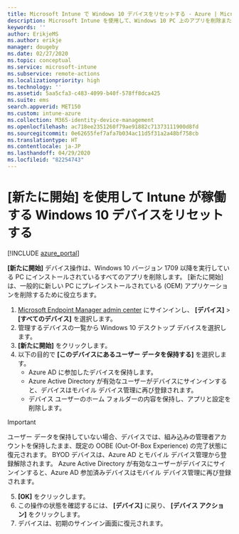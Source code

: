 ```yaml
---
title: Microsoft Intune で Windows 10 デバイスをリセットする - Azure | Microsoft Docs
description: Microsoft Intune を使用して、Windows 10 PC 上のアプリを削除またはアンインストールするには、[新たに開始] を使用します。
keywords: ''
author: ErikjeMS
ms.author: erikje
manager: dougeby
ms.date: 02/27/2020
ms.topic: conceptual
ms.service: microsoft-intune
ms.subservice: remote-actions
ms.localizationpriority: high
ms.technology: ''
ms.assetid: 5aa5cfa3-c483-4099-b40f-578ff8dca425
ms.suite: ems
search.appverid: MET150
ms.custom: intune-azure
ms.collection: M365-identity-device-management
ms.openlocfilehash: ac718ee2351260f79ae91882c71373111900d8fd
ms.sourcegitcommit: 0e62655fef7afa7b034ac11d5f31a2a48bf758cb
ms.translationtype: HT
ms.contentlocale: ja-JP
ms.lasthandoff: 04/29/2020
ms.locfileid: "82254743"
---
```

# <a name="use-fresh-start-to-reset-windows-10-devices-with-intune"></a>[新たに開始] を使用して Intune が稼働する Windows 10 デバイスをリセットする


[!INCLUDE [azure_portal](../includes/azure_portal.md)]

**[新たに開始]** デバイス操作は、Windows 10 バージョン 1709 以降を実行している PC にインストールされているすべてのアプリを削除します。 [新たに開始] は、一般的に新しい PC にプレインストールされている (OEM) アプリケーションを削除するために役立ちます。 

1. [Microsoft Endpoint Manager admin center](https://go.microsoft.com/fwlink/?linkid=2109431) にサインインし、 **[デバイス]**  >  **[すべてのデバイス]** を選択します。
2. 管理するデバイスの一覧から Windows 10 デスクトップ デバイスを選択します。
3. **[新たに開始]** をクリックします。 
4. 以下の目的で **[このデバイスにあるユーザー データを保持する]** を選択します。
   * Azure AD に参加したデバイスを保持します。
   * Azure Active Directory が有効なユーザーがデバイスにサインインすると、デバイスはモバイル デバイス管理に再び登録されます。
   * デバイス ユーザーのホーム フォルダーの内容を保持し、アプリと設定を削除します。

  > [!IMPORTANT]
 > ユーザー データを保持していない場合、デバイスでは、組み込みの管理者アカウントを保持したまま、既定の OOBE (Out-Of-Box Experience) の完了状態に復元されます。
 > BYOD デバイスは、Azure AD とモバイル デバイス管理から登録解除されます。
 > Azure Active Directory が有効なユーザーがデバイスにサインインすると、Azure AD 参加済みデバイスはモバイル デバイス管理に再び登録されます。
 
5. **[OK]** をクリックします。   
6. この操作の状態を確認するには、 **[デバイス]** に戻り、 **[デバイス アクション]** をクリックします。  
7. デバイスは、初期のサインイン画面に復元されます。
